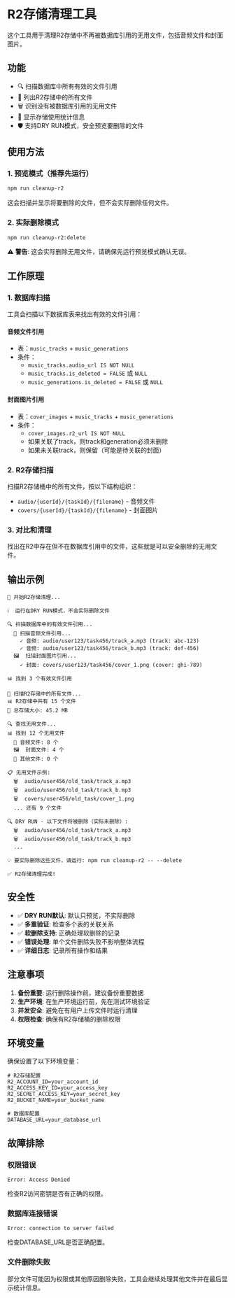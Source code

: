 # R2存储清理工具

这个工具用于清理R2存储中不再被数据库引用的无用文件，包括音频文件和封面图片。

## 功能

- 🔍 扫描数据库中所有有效的文件引用
- 📂 列出R2存储中的所有文件
- 🗑️ 识别没有被数据库引用的无用文件
- 💾 显示存储使用统计信息
- 🛡️ 支持DRY RUN模式，安全预览要删除的文件

## 使用方法

### 1. 预览模式（推荐先运行）

```bash
npm run cleanup-r2
```

这会扫描并显示将要删除的文件，但不会实际删除任何文件。

### 2. 实际删除模式

```bash
npm run cleanup-r2:delete
```

⚠️ **警告**: 这会实际删除无用文件，请确保先运行预览模式确认无误。

## 工作原理

### 1. 数据库扫描

工具会扫描以下数据库表来找出有效的文件引用：

#### 音频文件引用
- 表：`music_tracks` + `music_generations`
- 条件：
  - `music_tracks.audio_url IS NOT NULL`
  - `music_tracks.is_deleted = FALSE` 或 `NULL`
  - `music_generations.is_deleted = FALSE` 或 `NULL`

#### 封面图片引用
- 表：`cover_images` + `music_tracks` + `music_generations`
- 条件：
  - `cover_images.r2_url IS NOT NULL`
  - 如果关联了track，则track和generation必须未删除
  - 如果未关联track，则保留（可能是待关联的封面）

### 2. R2存储扫描

扫描R2存储桶中的所有文件，按以下结构组织：
- `audio/{userId}/{taskId}/{filename}` - 音频文件
- `covers/{userId}/{taskId}/{filename}` - 封面图片

### 3. 对比和清理

找出在R2中存在但不在数据库引用中的文件，这些就是可以安全删除的无用文件。

## 输出示例

```
🚀 开始R2存储清理...

ℹ️  运行在DRY RUN模式，不会实际删除文件

🔍 扫描数据库中的有效文件引用...
  📀 扫描音频文件引用...
    ✓ 音频: audio/user123/task456/track_a.mp3 (track: abc-123)
    ✓ 音频: audio/user123/task456/track_b.mp3 (track: def-456)
  🖼️  扫描封面图片引用...
    ✓ 封面: covers/user123/task456/cover_1.png (cover: ghi-789)

📊 找到 3 个有效文件引用

📂 扫描R2存储中的所有文件...
📊 R2存储中共有 15 个文件
💾 总存储大小: 45.2 MB

🔍 查找无用文件...
📊 找到 12 个无用文件
  📀 音频文件: 8 个
  🖼️  封面文件: 4 个
  📄 其他文件: 0 个

📋 无用文件示例:
  🗑️  audio/user456/old_task/track_a.mp3
  🗑️  audio/user456/old_task/track_b.mp3
  🗑️  covers/user456/old_task/cover_1.png
  ... 还有 9 个文件

🔍 DRY RUN - 以下文件将被删除（实际未删除）:
  🗑️  audio/user456/old_task/track_a.mp3
  🗑️  audio/user456/old_task/track_b.mp3
  ...

💡 要实际删除这些文件，请运行: npm run cleanup-r2 -- --delete

✅ R2存储清理完成!
```

## 安全性

- ✅ **DRY RUN默认**: 默认只预览，不实际删除
- ✅ **多重验证**: 检查多个表的关联关系
- ✅ **软删除支持**: 正确处理软删除的记录
- ✅ **错误处理**: 单个文件删除失败不影响整体流程
- ✅ **详细日志**: 记录所有操作和结果

## 注意事项

1. **备份重要**: 运行删除操作前，建议备份重要数据
2. **生产环境**: 在生产环境运行前，先在测试环境验证
3. **并发安全**: 避免在有用户上传文件时运行清理
4. **权限检查**: 确保有R2存储桶的删除权限

## 环境变量

确保设置了以下环境变量：

```env
# R2存储配置
R2_ACCOUNT_ID=your_account_id
R2_ACCESS_KEY_ID=your_access_key
R2_SECRET_ACCESS_KEY=your_secret_key
R2_BUCKET_NAME=your_bucket_name

# 数据库配置
DATABASE_URL=your_database_url
```

## 故障排除

### 权限错误
```
Error: Access Denied
```
检查R2访问密钥是否有正确的权限。

### 数据库连接错误
```
Error: connection to server failed
```
检查DATABASE_URL是否正确配置。

### 文件删除失败
部分文件可能因为权限或其他原因删除失败，工具会继续处理其他文件并在最后显示统计信息。
